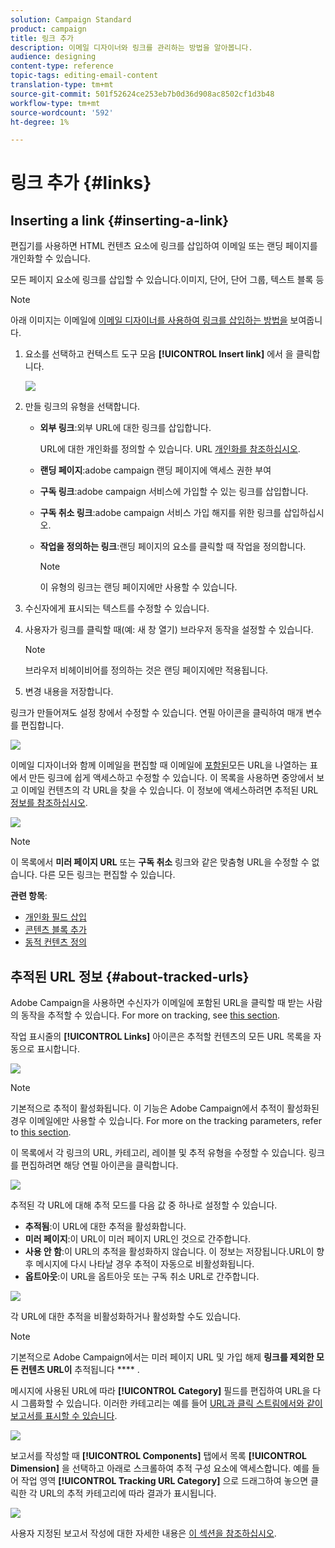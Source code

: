 ```yaml
---
solution: Campaign Standard
product: campaign
title: 링크 추가
description: 이메일 디자이너와 링크를 관리하는 방법을 알아봅니다.
audience: designing
content-type: reference
topic-tags: editing-email-content
translation-type: tm+mt
source-git-commit: 501f52624ce253eb7b0d36d908ac8502cf1d3b48
workflow-type: tm+mt
source-wordcount: '592'
ht-degree: 1%

---
```



# 링크 추가 {#links}

## Inserting a link {#inserting-a-link}

편집기를 사용하면 HTML 컨텐츠 요소에 링크를 삽입하여 이메일 또는 랜딩 페이지를 개인화할 수 있습니다.

모든 페이지 요소에 링크를 삽입할 수 있습니다.이미지, 단어, 단어 그룹, 텍스트 블록 등

>[!NOTE]
>
>아래 이미지는 이메일에 [이메일 디자이너를 사용하여 링크를 삽입하는 방법을](../../designing/using/designing-content-in-adobe-campaign.md) 보여줍니다.

1. 요소를 선택하고 컨텍스트 도구 모음 **[!UICONTROL Insert link]** 에서 을 클릭합니다.

   ![](assets/des_insert_link.png)

1. 만들 링크의 유형을 선택합니다.

   * **외부 링크**:외부 URL에 대한 링크를 삽입합니다.

      URL에 대한 개인화를 정의할 수 있습니다. URL [개인화를 참조하십시오](../../designing/using/using-reusable-content.md#creating-a-content-fragment).

   * **랜딩 페이지**:adobe campaign 랜딩 페이지에 액세스 권한 부여
   * **구독 링크**:adobe campaign 서비스에 가입할 수 있는 링크를 삽입합니다.
   * **구독 취소 링크**:adobe campaign 서비스 가입 해지를 위한 링크를 삽입하십시오.
   * **작업을 정의하는 링크**:랜딩 페이지의 요소를 클릭할 때 작업을 정의합니다.

      >[!NOTE]
      >
      >이 유형의 링크는 랜딩 페이지에만 사용할 수 있습니다.

1. 수신자에게 표시되는 텍스트를 수정할 수 있습니다.
1. 사용자가 링크를 클릭할 때(예: 새 창 열기) 브라우저 동작을 설정할 수 있습니다.

   >[!NOTE]
   >
   >브라우저 비헤이비어를 정의하는 것은 랜딩 페이지에만 적용됩니다.

1. 변경 내용을 저장합니다.

링크가 만들어져도 설정 창에서 수정할 수 있습니다. 연필 아이콘을 클릭하여 매개 변수를 편집합니다.

![](assets/des_link_edit.png)

이메일 디자이너와 함께 이메일을 편집할 때 이메일에 [포함된](../../designing/using/designing-content-in-adobe-campaign.md)모든 URL을 나열하는 표에서 만든 링크에 쉽게 액세스하고 수정할 수 있습니다. 이 목록을 사용하면 중앙에서 보고 이메일 컨텐츠의 각 URL을 찾을 수 있습니다. 이 정보에 액세스하려면 추적된 URL [정보를 참조하십시오](#about-tracked-urls).

![](assets/des_link_list.png)

>[!NOTE]
>
>이 목록에서 **미러 페이지 URL** 또는 **구독 취소** 링크와 같은 맞춤형 URL을 수정할 수 없습니다. 다른 모든 링크는 편집할 수 있습니다.

**관련 항목**:

* [개인화 필드 삽입](../../designing/using/personalization.md#inserting-a-personalization-field)
* [콘텐츠 블록 추가](../../designing/using/personalization.md#adding-a-content-block)
* [동적 컨텐츠 정의](../../designing/using/personalization.md#defining-dynamic-content-in-an-email)

## 추적된 URL 정보 {#about-tracked-urls}

Adobe Campaign을 사용하면 수신자가 이메일에 포함된 URL을 클릭할 때 받는 사람의 동작을 추적할 수 있습니다. For more on tracking, see [this section](../../sending/using/tracking-messages.md#about-tracking).

작업 표시줄의 **[!UICONTROL Links]** 아이콘은 추적할 컨텐츠의 모든 URL 목록을 자동으로 표시합니다.

![](assets/des_links.png)

>[!NOTE]
>
>기본적으로 추적이 활성화됩니다. 이 기능은 Adobe Campaign에서 추적이 활성화된 경우 이메일에만 사용할 수 있습니다. For more on the tracking parameters, refer to [this section](../../administration/using/configuring-email-channel.md#tracking-parameters).

이 목록에서 각 링크의 URL, 카테고리, 레이블 및 추적 유형을 수정할 수 있습니다. 링크를 편집하려면 해당 연필 아이콘을 클릭합니다.

![](assets/des_links_tracking.png)

추적된 각 URL에 대해 추적 모드를 다음 값 중 하나로 설정할 수 있습니다.

* **추적됨**:이 URL에 대한 추적을 활성화합니다.
* **미러 페이지**:이 URL이 미러 페이지 URL인 것으로 간주합니다.
* **사용 안 함**:이 URL의 추적을 활성화하지 않습니다. 이 정보는 저장됩니다.URL이 향후 메시지에 다시 나타날 경우 추적이 자동으로 비활성화됩니다.
* **옵트아웃**:이 URL을 옵트아웃 또는 구독 취소 URL로 간주합니다.

![](assets/des_link_tracking_type.png)

각 URL에 대한 추적을 비활성화하거나 활성화할 수도 있습니다.

>[!NOTE]
>
>기본적으로 Adobe Campaign에서는 미러 페이지 URL 및 가입 해제 **링크를 제외한 모든 컨텐츠 URL이** 추적됩니다 **** .

메시지에 사용된 URL에 따라 **[!UICONTROL Category]** 필드를 편집하여 URL을 다시 그룹화할 수 있습니다. 이러한 카테고리는 예를 들어 [URL과 클릭 스트림에서와 같이 보고서를 표시할 수 있습니다](../../reporting/using/urls-and-click-streams.md).

![](assets/des_link_tracking_category.png)

보고서를 작성할 때 **[!UICONTROL Components]** 탭에서 목록 **[!UICONTROL Dimension]** 을 선택하고 아래로 스크롤하여 추적 구성 요소에 액세스합니다. 예를 들어 작업 영역 **[!UICONTROL Tracking URL Category]** 으로 드래그하여 놓으면 클릭한 각 URL의 추적 카테고리에 따라 결과가 표시됩니다.

![](assets/des_link_tracking_report.png)

사용자 지정된 보고서 작성에 대한 자세한 내용은 [이 섹션을 참조하십시오](../../reporting/using/about-dynamic-reports.md).
